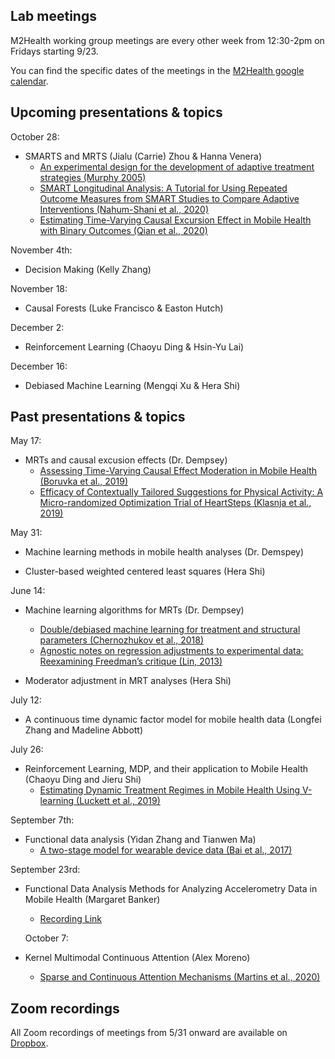 ## Lab meetings

M2Health working group meetings are every other week from 12:30-2pm on Fridays starting 9/23.

You can find the specific dates of the meetings in the [M2Health google calendar](https://calendar.google.com/calendar/u/0?cid=Y182NHJ2Z3U4am82djAwc2h2NHBvNWFiNnM5Y0Bncm91cC5jYWxlbmRhci5nb29nbGUuY29t).

## Upcoming presentations & topics

October 28:

* SMARTS and MRTS (Jialu (Carrie) Zhou & Hanna Venera)
    * [An experimental design for the development of adaptive
treatment strategies (Murphy 2005)](https://deepblue.lib.umich.edu/bitstream/handle/2027.42/39201/2022_ftp.pdf?sequence%3D1)
    * [SMART Longitudinal Analysis: A Tutorial for Using Repeated
Outcome Measures from SMART Studies to Compare Adaptive
Interventions (Nahum-Shani et al., 2020)](https://www.ncbi.nlm.nih.gov/pmc/articles/PMC7480232/pdf/nihms-1057445.pdf)
    * [Estimating Time-Varying Causal Excursion Effect in Mobile Health with Binary Outcomes (Qian et al., 2020)](https://escholarship.org/content/qt0083q4h6/qt0083q4h6_noSplash_3669269e42fc13ec3d3d0cecfe7ceb7c.pdf)

November 4th:

* Decision Making (Kelly Zhang)

November 18:

* Causal Forests (Luke Francisco & Easton Hutch)

December 2:

* Reinforcement Learning (Chaoyu Ding & Hsin-Yu Lai)

December 16:

* Debiased Machine Learning (Mengqi Xu & Hera Shi)

## Past presentations & topics

May 17: 

* MRTs and causal excusion effects (Dr. Dempsey)
   * [Assessing Time-Varying Causal Effect Moderation in Mobile Health
(Boruvka et al., 2019)](https://www.ncbi.nlm.nih.gov/pmc/articles/PMC6241330/)
   * [Efficacy of Contextually Tailored Suggestions for Physical Activity: A Micro-randomized Optimization Trial of HeartSteps (Klasnja et al., 2019)](https://pubmed.ncbi.nlm.nih.gov/30192907/)

May 31: 

* Machine learning methods in mobile health analyses (Dr. Demspey)

* Cluster-based weighted centered least squares (Hera Shi)

June 14: 

* Machine learning algorithms for MRTs (Dr. Dempsey)
   * [Double/debiased machine learning for treatment and structural parameters (Chernozhukov et al., 2018)](https://academic.oup.com/ectj/article/21/1/C1/5056401)
   * [Agnostic notes on regression adjustments to experimental data: Reexamining Freedman’s critique (Lin, 2013)](https://projecteuclid.org/journals/annals-of-applied-statistics/volume-7/issue-1/Agnostic-notes-on-regression-adjustments-to-experimental-data--Reexamining/10.1214/12-AOAS583.full)  

* Moderator adjustment in MRT analyses (Hera Shi)

July 12:

* A continuous time dynamic factor model for mobile health data (Longfei Zhang and Madeline Abbott)

July 26:

* Reinforcement Learning, MDP, and their application to Mobile Health (Chaoyu Ding and Jieru Shi)
  * [Estimating Dynamic Treatment Regimes in Mobile Health Using V-learning (Luckett et al., 2019)](https://www.ncbi.nlm.nih.gov/pmc/articles/PMC7500510/)

September 7th:

* Functional data analysis (Yidan Zhang and Tianwen Ma)
  * [A two-stage model for wearable device data (Bai et al., 2017)](https://www.ncbi.nlm.nih.gov/pmc/articles/PMC5893449/)

September 23rd: 

* Functional Data Analysis Methods for Analyzing Accelerometry Data in Mobile Health (Margaret Banker)
  * [Recording Link](https://umich.zoom.us/rec/share/NKEx01euaUpHM5ympljZ84bQb0RBSViOBrJp0ZC1mrC7Sr4C50NgkY5qKb7m0RYk.cAOEnna87d3WcJOe?startTime=1663953680000)
  
  October 7:

* Kernel Multimodal Continuous Attention (Alex Moreno)
  * [Sparse and Continuous Attention Mechanisms (Martins et al., 2020)](https://arxiv.org/abs/2006.07214)

## Zoom recordings
All Zoom recordings of meetings from 5/31 onward are available on [Dropbox](https://www.dropbox.com/sh/yyoig0mxm4vfo90/AACoP_tBrN4BF8sMuaX1L91Ua?dl=0).
